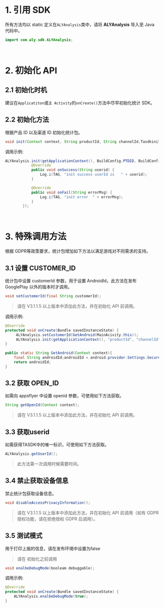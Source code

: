 
# 1. 引用 SDK

所有方法均以 static 定义在`ALYAnalysis`类中，请将 **ALYAnalysis** 导入至 Java 代码中。
```java
import com.aly.sdk.ALYAnalysis;
```
&ensp;

# 2. 初始化 API
## 2.1 初始化时机

建议在`Applicatiton`或`主 Activity`的`onCreate()`方法中尽早初始化统计 SDK。

## 2.2 初始化方法
根据产品 ID 以及渠道 ID 初始化统计包。

```java
void init(Context context, String productId, String channelId,TasdkinitializdListener listener);
```
调用示例:
```java
ALYAnalysis.init(getApplicationContext(), BuildConfig.PTDID, BuildConfig.CHANNALID, new ALYAnalysis.TasdkinitializdListener() {
            @Override
            public void onSuccess(String userid) {
                Log.i(TAG, "init success userId is   " + userid);
            }

            @Override
            public void onFail(String errorMsg) {
                Log.i(TAG, "init error  " + errorMsg);
            }
        });
```

&ensp;

# 3. 特殊调用方法
根据 GDPR等政策要求，统计包增加如下方法以满足游戏对不同需求的支持。

## 3.1 设置 CUSTOMER_ID
统计包中设置 customerId 参数，用于设置 AndroidId，此方法在发布 GooglePlay 以外的版本时才调用。

```java
void setCustomerId(final String customerId);
```
> 请在 V3.1.1.5 以上版本中添加此方法，并在初始化 API 前调用。

调用示例:
```java
@Override
protected void onCreate(Bundle savedInstanceState) {
	 ALYAnalysis.setCustomerId(GetAndroid(MainAcivity.this));
	 ALYAnalysis.init(getApplicationContext(), "productId", "channelId");
}
	
public static String GetAndroid(Context context){
	final String androidId;androidId = android.provider.Settings.Secure.getString(context.getContentResolver(), android.provider.Settings.Secure.ANDROID_ID);
	return androidId;
}
```

## 3.2 获取 OPEN_ID

如需向 appsflyer 中设置 openid 参数，可使用如下方法获取。

 ```java
String getOpenId(Context context);
```
> 请在 V3.1.1.5 以上版本中添加此方法，并在初始化 API 前调用。


## 3.3 获取userid

如需获得TASDK中的唯一标识，可使用如下方法获取。

 ```java
ALYAnalysis.getUserId();
```
> 此方法第一次调用时候需要时间。




## 3.4 禁止获取设备信息

禁止统计包获取设备信息。

```java
void disableAccessPrivacyInformation();
```

> 请在 V3.1.1.5 以上版本中添加此方法，并在初始化 API 前调用（如有 GDPR 授权功能，请在拒绝授权 GDPR 后调用）。



## 3.5 测试模式

用于打印上报的信息，请在发布环境中设置为false
> 请在 初始化之前调用

```java
void enalbeDebugMode(booleam debuggable);
```

调用示例:

```java
@Override
protected void onCreate(Bundle savedInstanceState) {
	ALYAnalysis.enalbeDebugMode(true);
}
```
